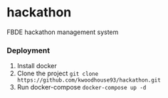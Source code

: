 # hackathon
FBDE hackathon management system

### Deployment

1. Install docker
1. Clone the project `git clone https://github.com/kwoodhouse93/hackathon.git`
1. Run docker-compose `docker-compose up -d` 

